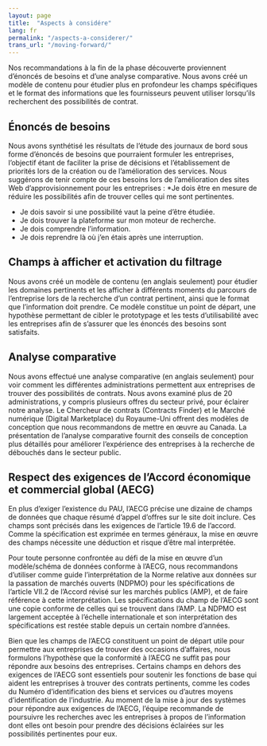 ```yaml
---
layout: page
title:  "Aspects à considére"
lang: fr
permalink: "/aspects-a-considerer/"
trans_url: "/moving-forward/"
---
```

Nos recommandations à la fin de la phase découverte proviennent d’énoncés de besoins et d’une analyse comparative. Nous avons créé un modèle de contenu pour étudier plus en profondeur les champs spécifiques et le format des informations que les fournisseurs peuvent utiliser lorsqu’ils recherchent des possibilités de contrat.
## Énoncés de besoins
Nous avons synthétisé les résultats de l’étude des journaux de bord sous forme d’énoncés de besoins que pourraient formuler les entreprises, l’objectif étant de faciliter la prise de décisions et l’établissement de priorités lors de la création ou de l’amélioration des services. Nous suggérons de tenir compte de ces besoins lors de l’amélioration des sites Web d’approvisionnement pour les entreprises :
*Je dois être en mesure de réduire les possibilités afin de trouver celles qui me sont pertinentes.
* Je dois savoir si une possibilité vaut la peine d’être étudiée.
* Je dois trouver la plateforme sur mon moteur de recherche.
* Je dois comprendre l’information.
* Je dois reprendre là où j’en étais après une interruption.
## Champs à afficher et activation du filtrage 
Nous avons créé un modèle de contenu (en anglais seulement) pour étudier les domaines pertinents et les afficher à différents moments du parcours de l’entreprise lors de la recherche d’un contrat pertinent, ainsi que le format que l’information doit prendre. Ce modèle constitue un point de départ, une hypothèse permettant de cibler le prototypage et les tests d’utilisabilité avec les entreprises afin de s’assurer que les énoncés des besoins sont satisfaits.
## Analyse comparative
Nous avons effectué une analyse comparative (en anglais seulement) pour voir comment les différentes administrations permettent aux entreprises de trouver des possibilités de contrats. Nous avons examiné plus de 20 administrations, y compris plusieurs offres du secteur privé, pour éclairer notre analyse. Le Chercheur de contrats (Contracts Finder) et le Marché numérique (Digital Marketplace) du Royaume-Uni offrent des modèles de conception que nous recommandons de mettre en œuvre au Canada. La présentation de l’analyse comparative fournit des conseils de conception plus détaillés pour améliorer l’expérience des entreprises à la recherche de débouchés dans le secteur public.
## Respect des exigences de l’Accord économique et commercial global (AECG)
En plus d’exiger l’existence du PAU, l’AECG précise une dizaine de champs de données que chaque résumé d’appel d’offres sur le site doit inclure. Ces champs sont précisés dans les exigences de l’article 19.6 de l’accord. Comme la spécification est exprimée en termes généraux, la mise en œuvre des champs nécessite une déduction et risque d’être mal interprétée.  

Pour toute personne confrontée au défi de la mise en œuvre d’un modèle/schéma de données conforme à l’AECG, nous recommandons d’utiliser comme guide l’interprétation de la Norme relative aux données sur la passation de marchés ouverts (NDPMO) pour les spécifications de l’article VII.2 de l’Accord révisé sur les marchés publics (AMP), et de faire référence à cette interprétation. Les spécifications du champ de l’AECG sont une copie conforme de celles qui se trouvent dans l’AMP. La NDPMO est largement acceptée à l’échelle internationale et son interprétation des spécifications est restée stable depuis un certain nombre d’années. 

Bien que les champs de l’AECG constituent un point de départ utile pour permettre aux entreprises de trouver des occasions d’affaires, nous formulons l’hypothèse que la conformité à l’AECG ne suffit pas pour répondre aux besoins des entreprises. Certains champs en dehors des exigences de l’AECG sont essentiels pour soutenir les fonctions de base qui aident les entreprises à trouver des contrats pertinents, comme les codes du Numéro d’identification des biens et services ou d’autres moyens d’identification de l’industrie. Au moment de la mise à jour des systèmes pour répondre aux exigences de l’AECG, l’équipe recommande de poursuivre les recherches avec les entreprises à propos de l’information dont elles ont besoin pour prendre des décisions éclairées sur les possibilités pertinentes pour eux.
